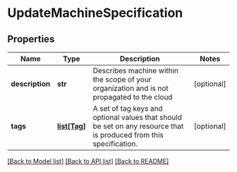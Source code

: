 # UpdateMachineSpecification

## Properties
Name | Type | Description | Notes
------------ | ------------- | ------------- | -------------
**description** | **str** | Describes machine within the scope of your organization and is not propagated to the cloud | [optional] 
**tags** | [**list[Tag]**](Tag.md) | A set of tag keys and optional values that should be set on any resource that is produced from this specification. | [optional] 

[[Back to Model list]](../README.md#documentation-for-models) [[Back to API list]](../README.md#documentation-for-api-endpoints) [[Back to README]](../README.md)


